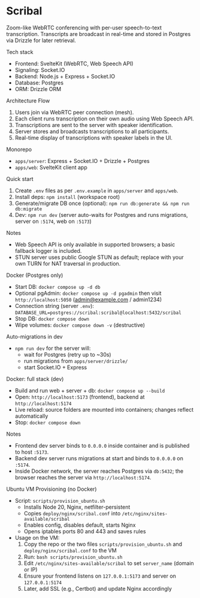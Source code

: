 # Scribal

Zoom-like WebRTC conferencing with per-user speech-to-text transcription. Transcripts are broadcast in real-time and stored in Postgres via Drizzle for later retrieval.

Tech stack
- Frontend: SvelteKit (WebRTC, Web Speech API)
- Signaling: Socket.IO
- Backend: Node.js + Express + Socket.IO
- Database: Postgres
- ORM: Drizzle ORM

Architecture Flow
1. Users join via WebRTC peer connection (mesh).
2. Each client runs transcription on their own audio using Web Speech API.
3. Transcriptions are sent to the server with speaker identification.
4. Server stores and broadcasts transcriptions to all participants.
5. Real-time display of transcriptions with speaker labels in the UI.

Monorepo
- `apps/server`: Express + Socket.IO + Drizzle + Postgres
- `apps/web`: SvelteKit client app

Quick start
1. Create `.env` files as per `.env.example` in `apps/server` and `apps/web`.
2. Install deps: `npm install` (workspace root)
3. Generate/migrate DB once (optional): `npm run db:generate && npm run db:migrate`
4. Dev: `npm run dev` (server auto-waits for Postgres and runs migrations, server on `:5174`, web on `:5173`)

Notes
- Web Speech API is only available in supported browsers; a basic fallback logger is included.
- STUN server uses public Google STUN as default; replace with your own TURN for NAT traversal in production.

Docker (Postgres only)
- Start DB: `docker compose up -d db`
- Optional pgAdmin: `docker compose up -d pgadmin` then visit `http://localhost:5050` (admin@example.com / admin1234)
- Connection string (server `.env`): `DATABASE_URL=postgres://scribal:scribal@localhost:5432/scribal`
- Stop DB: `docker compose down`
- Wipe volumes: `docker compose down -v` (destructive)

Auto-migrations in dev
- `npm run dev` for the server will:
  - wait for Postgres (retry up to ~30s)
  - run migrations from `apps/server/drizzle/`
  - start Socket.IO + Express

Docker: full stack (dev)
- Build and run web + server + db: `docker compose up --build`
- Open: `http://localhost:5173` (frontend), backend at `http://localhost:5174`
- Live reload: source folders are mounted into containers; changes reflect automatically
- Stop: `docker compose down`

Notes
- Frontend dev server binds to `0.0.0.0` inside container and is published to host `:5173`.
- Backend dev server runs migrations at start and binds to `0.0.0.0` on `:5174`.
- Inside Docker network, the server reaches Postgres via `db:5432`; the browser reaches the server via `http://localhost:5174`.

Ubuntu VM Provisioning (no Docker)
- Script: `scripts/provision_ubuntu.sh`
  - Installs Node 20, Nginx, netfilter-persistent
  - Copies `deploy/nginx/scribal.conf` into `/etc/nginx/sites-available/scribal`
  - Enables config, disables default, starts Nginx
  - Opens iptables ports 80 and 443 and saves rules
- Usage on the VM:
  1. Copy the repo or the two files `scripts/provision_ubuntu.sh` and `deploy/nginx/scribal.conf` to the VM
  2. Run: `bash scripts/provision_ubuntu.sh`
  3. Edit `/etc/nginx/sites-available/scribal` to set `server_name` (domain or IP)
  4. Ensure your frontend listens on `127.0.0.1:5173` and server on `127.0.0.1:5174`
  5. Later, add SSL (e.g., Certbot) and update Nginx accordingly
